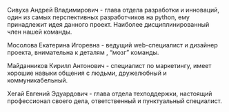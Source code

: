 Сивуха Андрей Владимирович - глава отдела разработки и инноваций, один из самых перспективных разработчиков на python, ему принадлежит идея данного проект. Наиболее дисциплинированный член нашей команды.

Мосолова Екатерина Игоревна - ведущий web-специалист и дизайнер проекта, внимательна к деталям , “мозг” команды.

Майданников Кирилл Антонович - специалист по маркетингу, имеет хорошие навыки общения с людьми, дружелюбный и коммуникабельный.

Хегай Евгений Эдуардович - глава отдела техподдержки, настоящий профессионал своего дела, ответственный и пунктуальный специалист.
